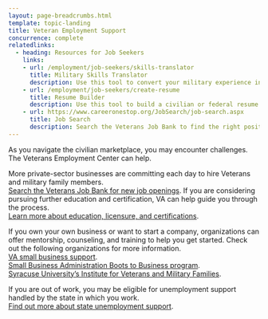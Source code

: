 ```yaml
---
layout: page-breadcrumbs.html
template: topic-landing
title: Veteran Employment Support
concurrence: complete
relatedlinks:
  - heading: Resources for Job Seekers
    links:
    - url: /employment/job-seekers/skills-translator
      title: Military Skills Translator
      description: Use this tool to convert your military experience into civilian language that hiring managers can easily understand.
    - url: /employment/job-seekers/create-resume
      title: Resume Builder
      description: Use this tool to build a civilian or federal resume.
    - url: https://www.careeronestop.org/JobSearch/job-search.aspx
      title: Job Search
      description: Search the Veterans Job Bank to find the right position for you.
---
```


<div class="va-introtext">

As you navigate the civilian marketplace, you may encounter challenges. The Veterans Employment Center can help.

</div>

More private-sector businesses are committing each day to hire Veterans and military family members. <br> [Search the Veterans Job Bank for new job openings](https://www.careeronestop.org/JobSearch/job-search.aspx). 
If you are considering pursuing further education and certification, VA can help guide you through the process. <br>
[Learn more about education, licensure, and certifications](/education/advanced-training-and-certifications/licensing-certification/).

If you own your own business or want to start a company, organizations can offer mentorship, counseling, and training to help you get started. Check out the following organizations for more information. <br> [VA small business support](/employment/job-seekers/register-your-business/). <br> [Small Business Administration Boots to Business program](https://www.sba.gov/offices/headquarters/ovbd/resources/160511). <br> [Syracuse University’s Institute for Veterans and Military Families](http://vets.syr.edu/education/).

If you are out of work, you may be eligible for unemployment support handled by the state in which you work. <br> [Find out more about state unemployment support](http://careeronestop.org/site/american-job-center.aspx).
